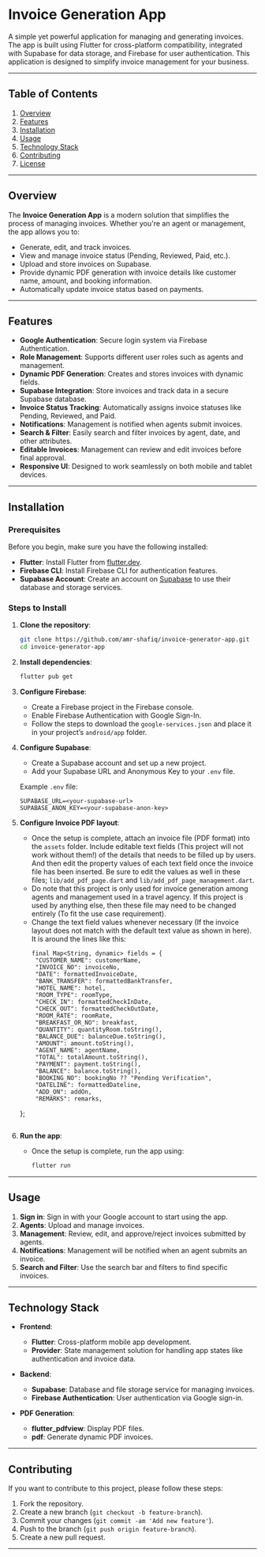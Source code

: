 # **Invoice Generation App**

A simple yet powerful application for managing and generating invoices. The app is built using Flutter for cross-platform compatibility, integrated with Supabase for data storage, and Firebase for user authentication. This application is designed to simplify invoice management for your business.

---

## **Table of Contents**
1. [Overview](#overview)
2. [Features](#features)
3. [Installation](#installation)
4. [Usage](#usage)
5. [Technology Stack](#technology-stack)
6. [Contributing](#contributing)
7. [License](#license)

---

## **Overview**

The **Invoice Generation App** is a modern solution that simplifies the process of managing invoices. Whether you're an agent or management, the app allows you to:

- Generate, edit, and track invoices.
- View and manage invoice status (Pending, Reviewed, Paid, etc.).
- Upload and store invoices on Supabase.
- Provide dynamic PDF generation with invoice details like customer name, amount, and booking information.
- Automatically update invoice status based on payments.

---

## **Features**

- **Google Authentication**: Secure login system via Firebase Authentication.
- **Role Management**: Supports different user roles such as agents and management.
- **Dynamic PDF Generation**: Creates and stores invoices with dynamic fields.
- **Supabase Integration**: Store invoices and track data in a secure Supabase database.
- **Invoice Status Tracking**: Automatically assigns invoice statuses like Pending, Reviewed, and Paid.
- **Notifications**: Management is notified when agents submit invoices.
- **Search & Filter**: Easily search and filter invoices by agent, date, and other attributes.
- **Editable Invoices**: Management can review and edit invoices before final approval.
- **Responsive UI**: Designed to work seamlessly on both mobile and tablet devices.

---

## **Installation**

### Prerequisites

Before you begin, make sure you have the following installed:

- **Flutter**: Install Flutter from [flutter.dev](https://flutter.dev).
- **Firebase CLI**: Install Firebase CLI for authentication features.
- **Supabase Account**: Create an account on [Supabase](https://supabase.io) to use their database and storage services.

### Steps to Install

1. **Clone the repository**:
    ```bash
    git clone https://github.com/amr-shafiq/invoice-generator-app.git
    cd invoice-generator-app
    ```

2. **Install dependencies**:
    ```bash
    flutter pub get
    ```

3. **Configure Firebase**:
   - Create a Firebase project in the Firebase console.
   - Enable Firebase Authentication with Google Sign-In.
   - Follow the steps to download the `google-services.json` and place it in your project’s `android/app` folder.

4. **Configure Supabase**:
   - Create a Supabase account and set up a new project.
   - Add your Supabase URL and Anonymous Key to your `.env` file.

    Example `.env` file:
    ```plaintext
    SUPABASE_URL=<your-supabase-url>
    SUPABASE_ANON_KEY=<your-supabase-anon-key>
    ```
5. **Configure Invoice PDF layout**:
   - Once the setup is complete, attach an invoice file (PDF format) into the `assets` folder. Include editable text fields (This project will not work without them!) of the details that needs to be filled up by users. And then edit the property values of each text field once the invoice file has been inserted. Be sure to edit the values as well in these files; `lib/add_pdf_page.dart` and `lib/add_pdf_page_management.dart`.
   - Do note that this project is only used for invoice generation among agents and management used in a travel agency. If this project is used by anything else, then these file may need to be changed entirely (To fit the use case requirement).
   - Change the text field values whenever necessary (If the invoice layout does not match with the default text value as shown in here). It is around the lines like this:
     ```plaintext
     final Map<String, dynamic> fields = {
      "CUSTOMER_NAME": customerName,
      "INVOICE_NO": invoiceNo,
      "DATE": formattedInvoiceDate,
      "BANK_TRANSFER": formattedBankTransfer,
      "HOTEL_NAME": hotel,
      "ROOM_TYPE": roomType,
      "CHECK_IN": formattedCheckInDate,
      "CHECK_OUT": formattedCheckOutDate,
      "ROOM_RATE": roomRate,
      "BREAKFAST_OR_NO": breakfast,
      "QUANTITY": quantityRoom.toString(),
      "BALANCE_DUE": balanceDue.toString(),
      "AMOUNT": amount.toString(),
      "AGENT_NAME": agentName,
      "TOTAL": totalAmount.toString(),
      "PAYMENT": payment.toString(),
      "BALANCE": balance.toString(),
      "BOOKING_NO": bookingNo ?? "Pending Verification",
      "DATELINE": formattedDateline,
      "ADD_ON": addOn,
      "REMARKS": remarks,
    };
     ```

6. **Run the app**:
   - Once the setup is complete, run the app using:
     ```bash
     flutter run
     ```

---

## **Usage**

1. **Sign in**: Sign in with your Google account to start using the app.
2. **Agents**: Upload and manage invoices.
3. **Management**: Review, edit, and approve/reject invoices submitted by agents.
4. **Notifications**: Management will be notified when an agent submits an invoice.
5. **Search and Filter**: Use the search bar and filters to find specific invoices.

---

## **Technology Stack**

- **Frontend**: 
    - **Flutter**: Cross-platform mobile app development.
    - **Provider**: State management solution for handling app states like authentication and invoice data.

- **Backend**: 
    - **Supabase**: Database and file storage service for managing invoices.
    - **Firebase Authentication**: User authentication via Google sign-in.

- **PDF Generation**:
    - **flutter_pdfview**: Display PDF files.
    - **pdf**: Generate dynamic PDF invoices.

---

## **Contributing**

If you want to contribute to this project, please follow these steps:

1. Fork the repository.
2. Create a new branch (`git checkout -b feature-branch`).
3. Commit your changes (`git commit -am 'Add new feature'`).
4. Push to the branch (`git push origin feature-branch`).
5. Create a new pull request.

---
